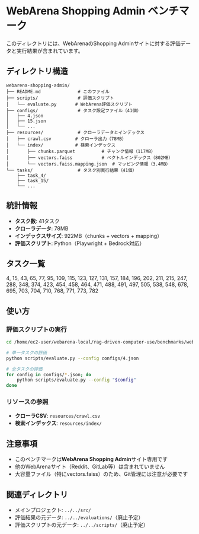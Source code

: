 # WebArena Shopping Admin ベンチマーク

このディレクトリには、WebArenaのShopping Adminサイトに対する評価データと実行結果が含まれています。

## ディレクトリ構造

```
webarena-shopping-admin/
├── README.md              # このファイル
├── scripts/               # 評価スクリプト
│   └── evaluate.py       # WebArena評価スクリプト
├── configs/               # タスク設定ファイル（41個）
│   ├── 4.json
│   ├── 15.json
│   └── ...
├── resources/             # クローラデータとインデックス
│   ├── crawl.csv         # クローラ出力（78MB）
│   └── index/            # 検索インデックス
│       ├── chunks.parquet          # チャンク情報（117MB）
│       ├── vectors.faiss           # ベクトルインデックス（802MB）
│       └── vectors.faiss.mapping.json  # マッピング情報（3.4MB）
└── tasks/                 # タスク別実行結果（41個）
    ├── task_4/
    ├── task_15/
    └── ...

```

## 統計情報

- **タスク数**: 41タスク
- **クローラデータ**: 78MB
- **インデックスサイズ**: 922MB（chunks + vectors + mapping）
- **評価スクリプト**: Python（Playwright + Bedrock対応）

## タスク一覧

4, 15, 43, 65, 77, 95, 109, 115, 123, 127, 131, 157, 184, 196, 202, 211, 215, 247, 288, 348, 374, 423, 454, 458, 464, 471, 488, 491, 497, 505, 538, 548, 678, 695, 703, 704, 710, 768, 771, 773, 782

## 使い方

### 評価スクリプトの実行

```bash
cd /home/ec2-user/webarena-local/rag-driven-computer-use/benchmarks/webarena-shopping-admin

# 単一タスクの評価
python scripts/evaluate.py --config configs/4.json

# 全タスクの評価
for config in configs/*.json; do
    python scripts/evaluate.py --config "$config"
done
```

### リソースの参照

- **クローラCSV**: `resources/crawl.csv`
- **検索インデックス**: `resources/index/`

## 注意事項

- このベンチマークは**WebArena Shopping Admin**サイト専用です
- 他のWebArenaサイト（Reddit、GitLab等）は含まれていません
- 大容量ファイル（特にvectors.faiss）のため、Git管理には注意が必要です

## 関連ディレクトリ

- メインプロジェクト: `../../src/`
- 評価結果の元データ: `../../evaluations/`（廃止予定）
- 評価スクリプトの元データ: `../../scripts/`（廃止予定）

